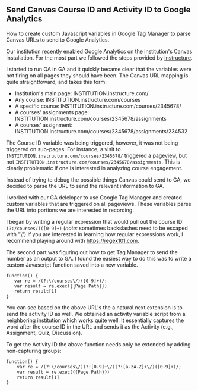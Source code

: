 Send Canvas Course ID and Activity ID to Google Analytics
---

How to create custom Javascript variables in Google Tag Manager to parse Canvas URLs to send to Google Analytics. 

Our institution recently enabled Google Analytics on the institution's Canvas installation. For the most part we followed the steps provided by [Instructure](https://community.canvaslms.com/docs/DOC-9211-how-to-set-up-google-analytics-for-canvas). 

I started to run QA in GA and it quickly became clear that the variables were not firing on all pages they should have been. The Canvas URL mapping is quite straightfoward, and takes this form:

* Institution's main page: INSTITUTION.instructure.com/
* Any course: INSTITUTION.instructure.com/courses
* A specific course: INSTITUTION.instructure.com/courses/2345678/
* A courses' assignments page: INSTITUTION.instructure.com/courses/2345678/assignments
* A courses' assignment: INSTITUTION.instructure.com/courses/2345678/assignments/234532

The Course ID variable was being triggered, however, it was not being triggered on sub-pages. For instance, a visit to `INSTITUTION.instructure.com/courses/2345678/` triggered a pageview, but not `INSTITUTION.instructure.com/courses/2345678/assignments`. This is clearly problematic if one is interested in analyzing course engagement. 

Instead of trying to debug the possible things Canvas could send to GA, we decided to parse the URL to send the relevant information to GA. 

I worked with our GA deleloper to use Google Tag Manager and created custom variables that are triggered on all pageviews. These variables parse the URL into portions we are interested in recording. 

I began by writing a regular expression that would pull out the course ID:
`(?:/courses/)([0-9]+)` (*note:* sometimes backslashes need to be escaped with "\\")
If you are interested in learning how regular expressions work, I recommend playing around with <https://regex101.com>. 

The second part was figuring out how to get Tag Manager to send the number as an output to GA. I found the easiest way to do this was to write a custom Javascript function saved into a new variable. 

```
function() {
   var re = /(?:\/courses\/)([0-9]+)/;
   var result = re.exec({{Page Path}})
   return result[1]
}
```

You can see based on the above URL's the a natural next extension is to send the activity ID as well. We obtained an activity variable script from a neighboring institution which works quite well. It essentially captures the word after the course ID in the URL and sends it as the Activity (e.g., Assignment, Quiz, Discussion). 

To get the Activity ID the above function needs only be extended by adding non-capturing groups: 

```
function() {
    var re = /(?:\/courses\/)(?:[0-9]+\/)(?:[a-zA-Z]+\/)([0-9]+)/;
    var result = re.exec({{Page Path}})
    return result[1]
}
```

